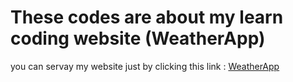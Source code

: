 # These codes are about my learn coding website (WeatherApp)
you can servay my website just by clicking this link : 
<a href="https://web-weatherapp-nornear.onrender.com" target="_blank" rel="noopener noreferrer">WeatherApp</a>
